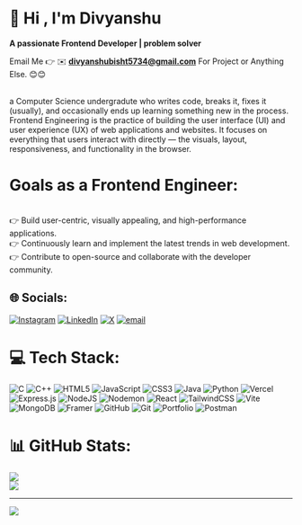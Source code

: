 # 💫 Hi , I'm Divyanshu
**A passionate Frontend Developer | problem solver**

Email Me 👉 ✉️ **divyanshubisht5734@gmail.com** For Project or Anything Else. 😊😊

<br> a Computer Science undergradute who writes code, breaks it, fixes it (usually), and occasionally ends up learning something new in the process.
<br> Frontend Engineering is the practice of building the user interface (UI) and user experience (UX) of web applications and websites. It focuses on everything that users interact with directly — the visuals, layout, responsiveness, and functionality in the browser.

# Goals as a Frontend Engineer:
<br>👉 Build user-centric, visually appealing, and high-performance applications.
<br>👉 Continuously learn and implement the latest trends in web development.
<br>👉 Contribute to open-source and collaborate with the developer community.



## 🌐 Socials:
[![Instagram](https://img.shields.io/badge/Instagram-%23E4405F.svg?logo=Instagram&logoColor=white)](https://instagram.com/_.divyanshu_20) [![LinkedIn](https://img.shields.io/badge/LinkedIn-%230077B5.svg?logo=linkedin&logoColor=white)](https://linkedin.com/in/divyanshu-bisht-92b974291) [![X](https://img.shields.io/badge/X-black.svg?logo=X&logoColor=white)](https://x.com/@divyanshu_9899) [![email](https://img.shields.io/badge/Email-D14836?logo=gmail&logoColor=white)](mailto:divyanshubisht5734@gmail.com) 

# 💻 Tech Stack:
![C](https://img.shields.io/badge/c-%2300599C.svg?style=for-the-badge&logo=c&logoColor=white) ![C++](https://img.shields.io/badge/c++-%2300599C.svg?style=for-the-badge&logo=c%2B%2B&logoColor=white) ![HTML5](https://img.shields.io/badge/html5-%23E34F26.svg?style=for-the-badge&logo=html5&logoColor=white) ![JavaScript](https://img.shields.io/badge/javascript-%23323330.svg?style=for-the-badge&logo=javascript&logoColor=%23F7DF1E) ![CSS3](https://img.shields.io/badge/css3-%231572B6.svg?style=for-the-badge&logo=css3&logoColor=white) ![Java](https://img.shields.io/badge/java-%23ED8B00.svg?style=for-the-badge&logo=openjdk&logoColor=white) ![Python](https://img.shields.io/badge/python-3670A0?style=for-the-badge&logo=python&logoColor=ffdd54) ![Vercel](https://img.shields.io/badge/vercel-%23000000.svg?style=for-the-badge&logo=vercel&logoColor=white) ![Express.js](https://img.shields.io/badge/express.js-%23404d59.svg?style=for-the-badge&logo=express&logoColor=%2361DAFB) ![NodeJS](https://img.shields.io/badge/node.js-6DA55F?style=for-the-badge&logo=node.js&logoColor=white) ![Nodemon](https://img.shields.io/badge/NODEMON-%23323330.svg?style=for-the-badge&logo=nodemon&logoColor=%BBDEAD) ![React](https://img.shields.io/badge/react-%2320232a.svg?style=for-the-badge&logo=react&logoColor=%2361DAFB) ![TailwindCSS](https://img.shields.io/badge/tailwindcss-%2338B2AC.svg?style=for-the-badge&logo=tailwind-css&logoColor=white) ![Vite](https://img.shields.io/badge/vite-%23646CFF.svg?style=for-the-badge&logo=vite&logoColor=white) ![MongoDB](https://img.shields.io/badge/MongoDB-%234ea94b.svg?style=for-the-badge&logo=mongodb&logoColor=white) ![Framer](https://img.shields.io/badge/Framer-black?style=for-the-badge&logo=framer&logoColor=blue) ![GitHub](https://img.shields.io/badge/github-%23121011.svg?style=for-the-badge&logo=github&logoColor=white) ![Git](https://img.shields.io/badge/git-%23F05033.svg?style=for-the-badge&logo=git&logoColor=white) ![Portfolio](https://img.shields.io/badge/Portfolio-%23000000.svg?style=for-the-badge&logo=firefox&logoColor=#FF7139) ![Postman](https://img.shields.io/badge/Postman-FF6C37?style=for-the-badge&logo=postman&logoColor=white)
# 📊 GitHub Stats:
![](https://nirzak-streak-stats.vercel.app/?user=divyanshu-code&theme=dark&hide_border=false)<br/>
![](https://github-readme-stats.vercel.app/api/top-langs/?username=divyanshu-code&theme=dark&hide_border=false&include_all_commits=true&count_private=false&layout=compact)

---
[![](https://visitcount.itsvg.in/api?id=divyanshu-code&icon=0&color=0)](https://visitcount.itsvg.in)

<!-- Proudly created with GPRM ( https://gprm.itsvg.in ) -->
